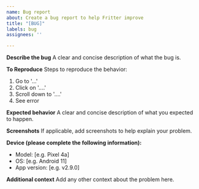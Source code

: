 ```yaml
---
name: Bug report
about: Create a bug report to help Fritter improve
title: "[BUG]"
labels: bug
assignees: ''

---
```


**Describe the bug**
A clear and concise description of what the bug is.

**To Reproduce**
Steps to reproduce the behavior:
1. Go to '...'
2. Click on '....'
3. Scroll down to '....'
4. See error

**Expected behavior**
A clear and concise description of what you expected to happen.

**Screenshots**
If applicable, add screenshots to help explain your problem.

**Device (please complete the following information):**
 - Model: [e.g. Pixel 4a]
 - OS: [e.g. Android 11]
 - App version: [e.g. v2.9.0]

**Additional context**
Add any other context about the problem here.

